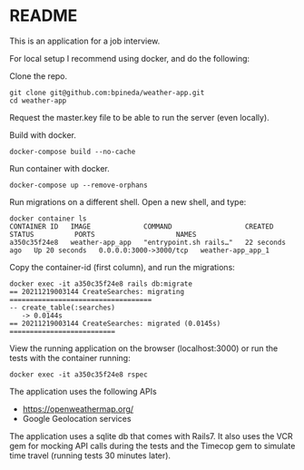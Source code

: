 # README

This is an application for a job interview.

For local setup I recommend using docker, and do the following:

Clone the repo. 

```
git clone git@github.com:bpineda/weather-app.git
cd weather-app
```

Request the master.key file to be able to run the server (even locally).

Build with docker.

```
docker-compose build --no-cache
```

Run container with docker.

```
docker-compose up --remove-orphans
```

Run migrations on a different shell. Open a new shell, and type:

```
docker container ls
CONTAINER ID   IMAGE             COMMAND                  CREATED          STATUS          PORTS                    NAMES
a350c35f24e8   weather-app_app   "entrypoint.sh rails…"   22 seconds ago   Up 20 seconds   0.0.0.0:3000->3000/tcp   weather-app_app_1
```
Copy the container-id (first column), and run the migrations:

```
docker exec -it a350c35f24e8 rails db:migrate
== 20211219003144 CreateSearches: migrating ===================================
-- create_table(:searches)
   -> 0.0144s
== 20211219003144 CreateSearches: migrated (0.0145s) ==========================
```

View the running application on the browser (localhost:3000) or run the tests with the container running:

```
docker exec -it a350c35f24e8 rspec
```

The application uses the following APIs
+ https://openweathermap.org/
+ Google Geolocation services

The application uses a sqlite db that comes with Rails7. It also uses the VCR gem for mocking API calls during the tests and the Timecop gem to simulate time travel (running tests 30 minutes later).
